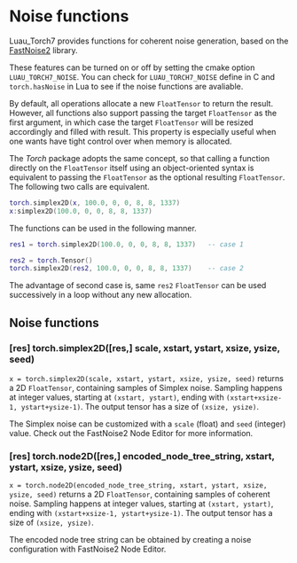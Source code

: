 # Noise functions #

Luau_Torch7 provides functions for coherent noise generation, based on the [FastNoise2](https://github.com/Auburn/FastNoise2) library.

These features can be turned on or off by setting the cmake option `LUAU_TORCH7_NOISE`. You can check for `LUAU_TORCH7_NOISE` define in C and `torch.hasNoise` in Lua to see if the noise functions are avaliable.

By default, all operations allocate a new `FloatTensor` to return the result.
However, all functions also support passing the target `FloatTensor` as the first argument, in which case the target `FloatTensor` will be resized accordingly and filled with result.
This property is especially useful when one wants have tight control over when memory is allocated.

The *Torch* package adopts the same concept, so that calling a function directly on the `FloatTensor` itself using an object-oriented syntax is equivalent to passing the `FloatTensor` as the optional resulting `FloatTensor`.
The following two calls are equivalent.

```lua
torch.simplex2D(x, 100.0, 0, 0, 8, 8, 1337)
x:simplex2D(100.0, 0, 0, 8, 8, 1337)
```

The functions can be used in the following manner.

```lua
res1 = torch.simplex2D(100.0, 0, 0, 8, 8, 1337)   -- case 1

res2 = torch.Tensor()
torch.simplex2D(res2, 100.0, 0, 0, 8, 8, 1337)    -- case 2
```

The advantage of second case is, same `res2` `FloatTensor` can be used successively in a loop without any new allocation.

## Noise functions ##

### [res] torch.simplex2D([res,] scale, xstart, ystart, xsize, ysize, seed) ###

`x = torch.simplex2D(scale, xstart, ystart, xsize, ysize, seed)` returns a 2D `FloatTensor`, containing samples of Simplex noise. Sampling happens at integer values, starting at `(xstart, ystart)`, ending with `(xstart+xsize-1, ystart+ysize-1)`. The output tensor has a size of `(xsize, ysize)`.

The Simplex noise can be customized with a `scale` (float) and `seed` (integer) value. Check out the FastNoise2 Node Editor for more information.

### [res] torch.node2D([res,] encoded_node_tree_string, xstart, ystart, xsize, ysize, seed) ###

`x = torch.node2D(encoded_node_tree_string, xstart, ystart, xsize, ysize, seed)` returns a 2D `FloatTensor`, containing samples of coherent noise. Sampling happens at integer values, starting at `(xstart, ystart)`, ending with `(xstart+xsize-1, ystart+ysize-1)`. The output tensor has a size of `(xsize, ysize)`.

The encoded node tree string can be obtained by creating a noise configuration with FastNoise2 Node Editor.
